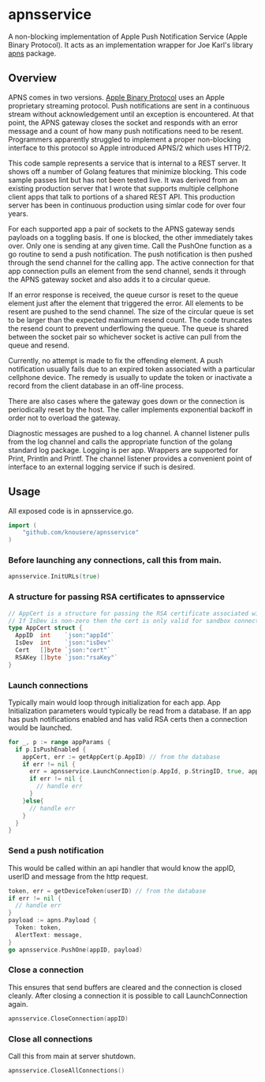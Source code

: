 # apnsservice
A non-blocking implementation of Apple Push Notification Service (Apple Binary Protocol).
It acts as an implementation wrapper for Joe Karl's library [apns](http://github.com/joekarl/go-libapns) package.

## Overview
APNS comes in two versions. [Apple Binary Protocol](https://developer.apple.com/library/archive/documentation/NetworkingInternet/Conceptual/RemoteNotificationsPG/BinaryProviderAPI.html#//apple_ref/doc/uid/TP40008194-CH13-SW1) uses an Apple proprietary streaming protocol. Push notifications are sent in a continuous stream without acknowledgement until an exception is encountered. At that point, the APNS gateway closes the socket and responds with an error message and a count of how many push notifications need to be resent. Programmers apparently struggled to implement a proper non-blocking interface to this protocol so Apple introduced APNS/2 which uses HTTP/2.

This code sample represents a service that is internal to a REST server. It shows off a number of Golang features that minimize blocking. This code sample passes lint but has not been tested live. It was derived from an existing production server that I wrote that supports multiple cellphone client apps that talk to portions of a shared REST API. This production server has been in continuous production using simlar code for over four years.

For each supported app a pair of sockets to the APNS gateway sends payloads on a toggling basis. If one is blocked, the other immediately takes over. Only one is sending at any given time. Call the PushOne function as a go routine to send a push notification. The push notification is then pushed through the send channel for the calling app. The active connection for that app connection pulls an element from the send channel, sends it through the APNS gateway socket and also adds it to a circular queue.

If an error response is received, the queue cursor is reset to the queue element just after the element that triggered the error. All elements to be resent are pushed to the send channel. The size of the circular queue is set to be larger than the expected maximum resend count. The code truncates the resend count to prevent underflowing the queue. The queue is shared between the socket pair so whichever socket is active can pull from the queue and resend.

Currently, no attempt is made to fix the offending element. A push notification usually fails due to an expired token associated with a particular cellphone device. The remedy is usually to update the token or inactivate a record from the client database in an off-line process.

There are also cases where the gateway goes down or the connection is periodically reset by the host. The caller implements exponential backoff in order not to overload the gateway.

Diagnostic messages are pushed to a log channel. A channel listener pulls from the log channel and calls the appropriate function of the golang standard log package. Logging is per app. Wrappers are supported for Print, Println and Printf. The channel listener provides a convenient point of interface to an external logging service if such is desired.

## Usage
All exposed code is in apnsservice.go.
```go
import (
	"github.com/knousere/apnsservice"
)
```

### Before launching any connections, call this from main.
```go
apnsservice.InitURLs(true)
```

### A structure for passing RSA certificates to apnsservice
```go
// AppCert is a structure for passing the RSA certificate associated with an App.
// If IsDev is non-zero then the cert is only valid for sandbox connections.
type AppCert struct {
  AppID  int    `json:"appId"`
  IsDev  int    `json:"isDev"`
  Cert   []byte `json:"cert"`
  RSAKey []byte `json:"rsaKey"`
}
```

### Launch connections
Typically main would loop through initialization for each app. App Initialization parameters would typically be read from a database. If an app has push notifications enabled and has valid RSA certs then a connection would be launched.
```go
for _, p := range appParams {
  if p.IsPushEnabled {
    appCert, err := getAppCert(p.AppID) // from the database
    if err != nil {
      err = apnsservice.LaunchConnection(p.AppId, p.StringID, true, appCert, true)
      if err != nil {
        // handle err
      }
    }else{
      // handle err
    }
  }
}
```

### Send a push notification
This would be called within an api handler that would know the appID, userID and message from the http request.
```go
token, err = getDeviceToken(userID) // from the database
if err != nil {
  // handle err
}
payload := apns.Payload {
  Token: token,
  AlertText: message,
}
go apnsservice.PushOne(appID, payload)
```

### Close a connection
This ensures that send buffers are cleared and the connection is closed cleanly.
After closing a connection it is possible to call LaunchConnection again.
```go
apnsservice.CloseConnection(appID)
```

### Close all connections
Call this from main at server shutdown.
```go
apnsservice.CloseAllConnections()
```
